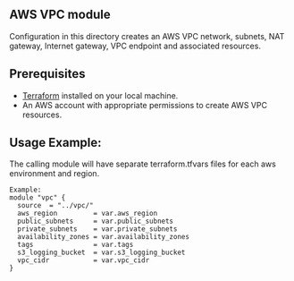 ## AWS VPC module
Configuration in this directory creates an AWS VPC network, subnets, NAT gateway, Internet gateway, VPC endpoint and associated resources. 
## Prerequisites
- [Terraform](https://www.terraform.io/downloads.html) installed on your local machine.
- An AWS account with appropriate permissions to create AWS VPC resources.
## Usage Example:
The calling module will have separate terraform.tfvars files for each aws environment and region. 
```
Example:
module "vpc" {
  source  = "../vpc/"
  aws_region         = var.aws_region
  public_subnets     = var.public_subnets
  private_subnets    = var.private_subnets
  availability_zones = var.availability_zones
  tags               = var.tags
  s3_logging_bucket  = var.s3_logging_bucket
  vpc_cidr           = var.vpc_cidr
}
```
